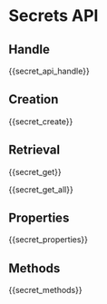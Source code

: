 # Secrets API

## Handle

{{secret_api_handle}}

## Creation

{{secret_create}}

## Retrieval

{{secret_get}}

{{secret_get_all}}

## Properties

{{secret_properties}}

## Methods

{{secret_methods}}